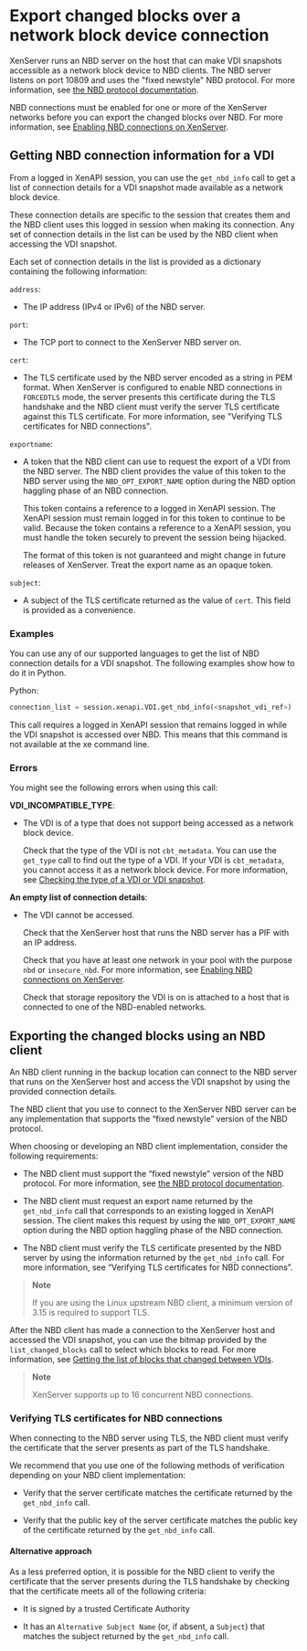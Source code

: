 # Export changed blocks over a network block device connection

XenServer runs an NBD server on the host that can make VDI snapshots accessible as a network block device to NBD clients.
The NBD server listens on port 10809 and uses the "fixed newstyle" NBD protocol.
For more information, see [the NBD protocol documentation](https://sourceforge.net/p/nbd/code/ci/master/tree/doc/proto.md).

NBD connections must be enabled for one or more of the XenServer networks before you can export the changed blocks over NBD.
For more information, see [Enabling NBD connections on XenServer](./enabling-nbd.md).

## Getting NBD connection information for a VDI

From a logged in XenAPI session, you can use the `get_nbd_info` call to get a list of connection details for a VDI snapshot made available as a network block device.

These connection details are specific to the session that creates them and the NBD client uses this logged in session when making its connection.
Any set of connection details in the list can be used by the NBD client when accessing the VDI snapshot.

Each set of connection details in the list is provided as a dictionary containing the following information:

`address`:

-  The IP address (IPv4 or IPv6) of the NBD server.

`port`:

-  The TCP port to connect to the XenServer NBD server on.

`cert`:

-  The TLS certificate used by the NBD server encoded as a string in PEM format.
    When XenServer is configured to enable NBD connections in `FORCEDTLS` mode, the server presents this certificate during the TLS handshake and the NBD client must verify the server TLS certificate against this TLS certificate.
    For more information, see "Verifying TLS certificates for NBD connections".

`exportname`:

-  A token that the NBD client can use to request the export of a VDI from the NBD server.
    The NBD client provides the value of this token to the NBD server using the `NBD_OPT_EXPORT_NAME` option during the NBD option haggling phase of an NBD connection.

    This token contains a reference to a logged in XenAPI session.
    The XenAPI session must remain logged in for this token to continue to be valid.
    Because the token contains a reference to a XenAPI session, you must handle the token securely to prevent the session being hijacked.

    The format of this token is not guaranteed and might change in future releases of XenServer.
    Treat the export name as an opaque token.

`subject`:

-  A subject of the TLS certificate returned as the value of `cert`. This field is provided as a convenience.

### Examples

You can use any of our supported languages to get the list of NBD connection details for a VDI snapshot.
The following examples show how to do it in Python.

Python:

```python
connection_list = session.xenapi.VDI.get_nbd_info(<snapshot_vdi_ref>)
```

This call requires a logged in XenAPI session that remains logged in while the VDI snapshot is accessed over NBD.
This means that this command is not available at the xe command line.

### Errors

You might see the following errors when using this call:

**VDI\_INCOMPATIBLE\_TYPE**:

-  The VDI is of a type that does not support being accessed as a network block device.

    Check that the type of the VDI is not `cbt_metadata`.
    You can use the `get_type` call to find out the type of a VDI.
    If your VDI is `cbt_metadata`, you cannot access it as a network block device. For more information, see [Checking the type of a VDI or VDI snapshot](./deleting-snapshots.md).

**An empty list of connection details**:

-  The VDI cannot be accessed.

    Check that the XenServer host that runs the NBD server has a PIF with an IP address.

    Check that you have at least one network in your pool with the purpose `nbd` or `insecure_nbd`.
    For more information, see [Enabling NBD connections on XenServer](./enabling-nbd.md).

    Check that storage repository the VDI is on is attached to a host that is connected to one of the NBD-enabled networks.

## Exporting the changed blocks using an NBD client

An NBD client running in the backup location can connect to the NBD server that runs on the XenServer host and access the VDI snapshot by using the provided connection details.

The NBD client that you use to connect to the XenServer NBD server can be any implementation that supports the “fixed newstyle” version of the NBD protocol.

When choosing or developing an NBD client implementation, consider the following requirements:

-  The NBD client must support the “fixed newstyle” version of the NBD protocol.
    For more information, see [the NBD protocol documentation](https://sourceforge.net/p/nbd/code/ci/master/tree/doc/proto.md).

-  The NBD client must request an export name returned by the `get_nbd_info` call that corresponds to an existing logged in XenAPI session.
    The client makes this request by using the `NBD_OPT_EXPORT_NAME` option during the NBD option haggling phase of the NBD connection.

-  The NBD client must verify the TLS certificate presented by the NBD server by using the information returned by the `get_nbd_info` call.
    For more information, see “Verifying TLS certificates for NBD connections”.

> **Note**
>
> If you are using the Linux upstream NBD client, a minimum version of 3.15 is required to support TLS.

After the NBD client has made a connection to the XenServer host and accessed the VDI snapshot, you can use the bitmap provided by the `list_changed_blocks` call to select which blocks to read.
For more information, see [Getting the list of blocks that changed between VDIs](./list-changed-blocks.md).

> **Note**
>
> XenServer supports up to 16 concurrent NBD connections.

### Verifying TLS certificates for NBD connections

When connecting to the NBD server using TLS, the NBD client must verify the certificate that the server presents as part of the TLS handshake.

We recommend that you use one of the following methods of verification depending on your NBD client implementation:

-  Verify that the server certificate matches the certificate returned by the `get_nbd_info` call.

-  Verify that the public key of the server certificate matches the public key of the certificate returned by the `get_nbd_info` call.

#### Alternative approach

As a less preferred option, it is possible for the NBD client to verify the certificate that the server presents during the TLS handshake by checking that the certificate meets all of the following criteria:

-  It is signed by a trusted Certificate Authority

-  It has an `Alternative Subject Name` (or, if absent, a `Subject`) that matches the subject returned by the `get_nbd_info` call.
